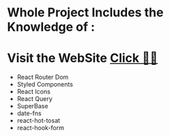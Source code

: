 # Whole Project Includes the Knowledge of :

# Visit the WebSite <a href='https://rpg-the-grand-hotel.netlify.app/dashboard'>Click 🐱‍🏍</a>

- React Router Dom
- Styled Components
- React Icons
- React Query
- SuperBase
- date-fns
- react-hot-tosat
- react-hook-form
